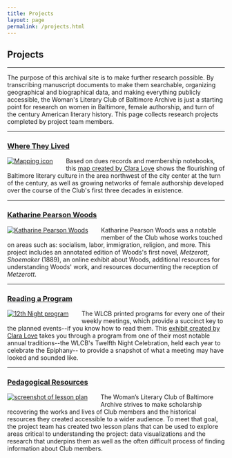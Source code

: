 ```yaml
---
title: Projects
layout: page
permalink: /projects.html
---
```


## Projects
***
The purpose of this archival site is to make further research possible. By transcribing manuscript documents to make them searchable, organizing geographical and biographical data, and making everything publicly accessible, the Woman's Literary Club of Baltimore Archive is just a starting point for research on women in Baltimore, female authorship, and turn of the century American literary history. This page collects research projects completed by project team members.

***
### [Where They Lived](https://wlcb.github.io/archive/mapping.html)
<div style="float: left;padding-right: 30px;padding-bottom: 15px;"><a href="https://wlcb.github.io/archive/mapping.html"><img src="https://wlcb.github.io/archive/assets/img/mapping.png" alt="Mapping icon"></a></div>

Based on dues records and membership notebooks, this [map created by Clara Love](https://wlcb.github.io/archive/mapping.html) shows the flourishing of Baltimore literary culture in the area northwest of the city center at the turn of the century, as well as growing networks of female authorship developed over the course of the Club's first three decades in existence. 
<p style="clear: both;"></p>

***
### [Katharine Pearson Woods](https://wlcb.github.io/archive/woods.html)
<div style="float: left;padding-right: 30px;padding-bottom: 15px;"><a href="https://wlcb.github.io/archive/woods.html"><img src="https://wlcb.github.io/archive/assets/img/KatharineWoods.jpeg" alt="Katharine Pearson Woods"></a></div>

Katharine Pearson Woods was a notable member of the Club whose works touched on areas such as: socialism, labor, immigration, religion, and more. This project includes an annotated edition of Woods's first novel, _Metzerott, Shoemaker_ (1889), an online exhibit about Woods, additional resources for understanding Woods' work, and resources documenting the reception of _Metzerott_.

<p style="clear: both;"></p>

***
### [Reading a Program](https://wlcb.github.io/archive/reading-a-program.html)
<div style="float: left;padding-right: 30px;padding-bottom: 15px;"><a href="https://wlcb.github.io/archive/reading-a-program.html"><img src="https://wlcb.github.io/archive/assets/img/program_.png" alt="12th Night program"></a></div>

The WLCB printed programs for every one of their weekly meetings, which provide a succinct key to the planned events--if you know how to read them. This [exhibit created by Clara Love](https://wlcb.github.io/archive/reading-a-program.html) takes you through a program from one of their most notable annual traditions--the WLCB's Twelfth Night Celebration, held each year to celebrate the Epiphany-- to provide a snapshot of what a meeting may have looked and sounded like.
<p style="clear: both;"></p>

***
### [Pedagogical Resources](https://wlcb.github.io/archive/pedagogical_resources.html)
<div style="float: left;padding-right: 30px;padding-bottom: 15px;"><a href="https://wlcb.github.io/archive/pedagogical_resources.html"><img src="https://wlcb.github.io/archive/assets/img/pedagogy.jpg" alt="screenshot of lesson plan"></a></div>

The Woman’s Literary Club of Baltimore Archive strives to make scholarship recovering the works and lives of Club members and the historical resources they created accessible to a wider audience. To meet that goal, the project team has created two lesson plans that can be used to explore areas critical to understanding the project: data visualizations and the research that underpins them as well as the often difficult process of finding information about Club members.
<p style="clear: both;"></p>
